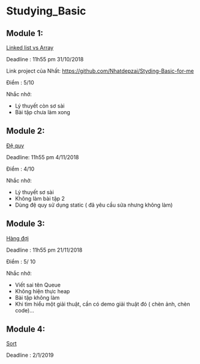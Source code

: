 # Studying_Basic
## Module 1:
[Linked list vs Array ](Module1_LinkedList_Array.md)

Deadline : 11h55 pm 31/10/2018

Link project của Nhất: https://github.com/Nhatdepzai/Styding-Basic-for-me

Điểm : 5/10

Nhắc nhở:
- Lý thuyết còn sơ sài
- Bài tập chưa làm xong

## Module 2:
[Đệ quy](Module2_Dequy.md)

Deadline: 11h55 pm 4/11/2018

Điểm : 4/10

Nhắc nhở:
- Lý thuyết sơ sài
- Không làm bài tập 2
- Dùng đệ quy sử dụng static ( đã yêu cầu sửa nhưng không làm)

## Module 3:
[Hàng đợi](Module3_Hangdoi.md)

Deadline : 11h55 pm 21/11/2018

Điểm : 5/ 10

Nhắc nhở:
- Viết sai tên Queue
- Không hiện thực heap
- Bài tập không làm
- Khi tìm hiểu một giải thuật, cần có demo giải thuật đó ( chèn ảnh, chèn code)...

## Module 4:

[Sort](Module4_Sort.md)

Deadline : 2/1/2019
